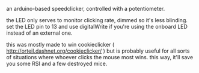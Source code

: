 an arduino-based speedclicker, controlled with a potentiometer. 

the LED only serves to monitor clicking rate, dimmed so it's less blinding. set the LED pin to 13 and use digitalWrite if you're using the onboard LED instead of an external one.

this was mostly made to win cookieclicker ( http://orteil.dashnet.org/cookieclicker/ ) but is probably useful for all sorts of situations where whoever clicks the mouse most wins. this way, it'll save you some RSI and a few destroyed mice.
